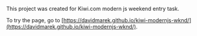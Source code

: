 This project was created for Kiwi.com modern js weekend entry task.

To try the page, go to [https://davidmarek.github.io/kiwi-modernjs-wknd/](https://davidmarek.github.io/kiwi-modernjs-wknd/).
